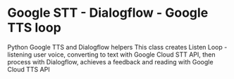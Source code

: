 # Google STT - Dialogflow - Google TTS loop
Python Google TTS and Dialogflow helpers
This class creates Listen Loop - listening user voice, converting to text with Google Cloud STT API, then process with Dialogflow, achieves a feedback and reading with Google Cloud TTS API
